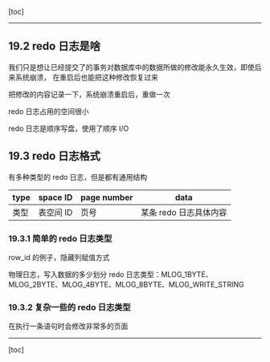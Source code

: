 [toc]

------

## 19.2 redo 日志是啥

我们只是想让已经提交了的事务对数据库中的数据所做的修改能永久生效，即使后来系统崩溃， 在重启后也能把这种修改恢复过来

把修改的内容记录一下，系统崩溃重启后，重做一次

redo 日志占用的空间很小

redo 日志是顺序写盘，使用了顺序 I/O

## 19.3 redo 日志格式

有多种类型的 redo 日志，但是都有通用结构

| type | space ID  | page number | data                   |
| ---- | --------- | ----------- | ---------------------- |
| 类型 | 表空间 ID | 页号        | 某条 redo 日志具体内容 |

### 19.3.1 简单的 redo 日志类型

row_id 的例子，隐藏列赋值方式

物理日志，写入数据的多少划分 redo 日志类型：MLOG_1BYTE、MLOG_2BYTE、MLOG_4BYTE、MLOG_8BYTE、MLOG_WRITE_STRING

### 19.3.2 复杂一些的 redo 日志类型

在执行一条语句时会修改非常多的页面

------

[toc]